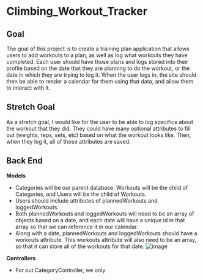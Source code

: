 # Climbing_Workout_Tracker

## Goal
The goal of this project is to create a training plan application that allows users to add workouts to a plan, as well as log what workouts they have completed. 
Each user should have those plans and logs stored into their profile based on the date that they are planning to do the workout, or the date in which they are trying to log it. 
When the user logs in, the site should then be able to render a calendar for them using that data, and allow them to interact with it.

## Stretch Goal
As a stretch goal, I would like for the user to be able to log specifics about the workout that they did. They could have many optional attributes to fill out (weights, reps, sets, etc) based on what the workout looks like. Then, when they log it, all of those attributes are saved.

## Back End

__Models__
* Categories will be our parent database. Workouts will be the child of Categories, and Users will be the child of Workouts.
* Users should include attributes of plannedWorkouts and loggedWorkouts.
* Both plannedWorkouts and loggedWorkouts will need to be an array of objects based on a date, and each date will have a unique id in that array so that we can reference it in our calendar.
* Along with a date, plannedWorkouts and loggedWorkouts should have a workouts attribute. This workouts attribute will also need to be an array, so that it can store all of the workouts for that date.
![image](https://github.com/parpace/Climbing_Workout_Tracker/assets/168449799/f1a3914d-b875-45f0-8ae6-743f3fe82903)

__Controllers__
* For out CategoryController, we only 
